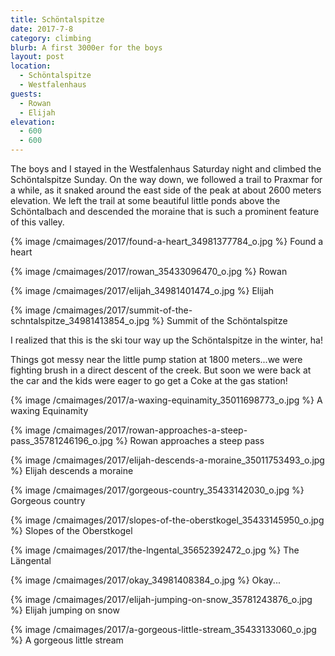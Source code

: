 ```yaml
---
title: Schöntalspitze
date: 2017-7-8
category: climbing
blurb: A first 3000er for the boys
layout: post
location:
  - Schöntalspitze
  - Westfalenhaus
guests:
  - Rowan
  - Elijah
elevation:
  - 600
  - 600
---
```


The boys and I stayed in the Westfalenhaus Saturday night and climbed
the Schöntalspitze Sunday. On the way down, we followed a trail to Praxmar
for a while, as it snaked around the east side of the peak at about
2600 meters elevation. We left the trail at some beautiful little
ponds above the Schöntalbach and descended the moraine that is
such a prominent feature of this valley.

{% image /cmaimages/2017/found-a-heart_34981377784_o.jpg %}
Found a heart


{% image /cmaimages/2017/rowan_35433096470_o.jpg %}
Rowan




{% image /cmaimages/2017/elijah_34981401474_o.jpg %}
Elijah




{% image /cmaimages/2017/summit-of-the-schntalspitze_34981413854_o.jpg %}
Summit of the Schöntalspitze


I realized that this is the ski tour way up the Schöntalspitze in the
winter, ha!

Things got messy near the little pump station at 1800 meters...we
were fighting brush in a direct descent of the creek. But soon we
were back at the car and the kids were eager to go get a Coke
at the gas station!


{% image /cmaimages/2017/a-waxing-equinamity_35011698773_o.jpg %}
A waxing Equinamity




{% image /cmaimages/2017/rowan-approaches-a-steep-pass_35781246196_o.jpg %}
Rowan approaches a steep pass




{% image /cmaimages/2017/elijah-descends-a-moraine_35011753493_o.jpg %}
Elijah descends a moraine




{% image /cmaimages/2017/gorgeous-country_35433142030_o.jpg %}
Gorgeous country




{% image /cmaimages/2017/slopes-of-the-oberstkogel_35433145950_o.jpg %}
Slopes of the Oberstkogel




{% image /cmaimages/2017/the-lngental_35652392472_o.jpg %}
The Längental




{% image /cmaimages/2017/okay_34981408384_o.jpg %}
Okay...




{% image /cmaimages/2017/elijah-jumping-on-snow_35781243876_o.jpg %}
Elijah jumping on snow




{% image /cmaimages/2017/a-gorgeous-little-stream_35433133060_o.jpg %}
A gorgeous little stream



